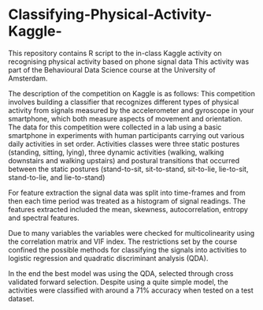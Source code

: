 # Classifying-Physical-Activity-Kaggle-
This repository contains R script to the in-class Kaggle activity on recognising physical activity based on phone signal data
This activity was part of the Behavioural Data Science course at the University of Amsterdam. 

The description of the competition on Kaggle is as follows:
This competition involves building a classifier that recognizes different types of physical activity from signals measured by the accelerometer and gyroscope in your smartphone, which both measure aspects of movement and orientation. The data for this competition were collected in a lab using a basic smartphone in experiments with human participants carrying out various daily activities in set order.
Activities classes were three static postures (standing, sitting, lying),  three dynamic activities (walking, walking downstairs and walking upstairs) and postural transitions that occurred between the static postures (stand-to-sit, sit-to-stand, sit-to-lie, lie-to-sit, stand-to-lie, and lie-to-stand)

For feature extraction the signal data was split into time-frames and from then each time period was treated as a histogram of signal readings. The features extracted included the mean, skewness, autocorrelation, entropy and spectral features. 

Due to many variables the variables were checked for multicolinearity using the correlation matrix and VIF index. 
The restrictions set by the course confined the possible methods for classifying the signals into activities to logistic regression and quadratic discriminant analysis (QDA). 

In the end the best model was using the QDA, selected through cross validated forward selection. Despite using a quite simple model, the activities were classified with around a 71% accuracy when tested on a test dataset. 
